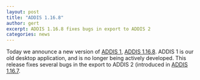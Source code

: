 ```yaml
---
layout: post
title: "ADDIS 1.16.8"
author: gert
excerpt: ADDIS 1.16.8 fixes bugs in export to ADDIS 2
categories: news
---
```


Today we announce a new version of [ADDIS 1](/software/addis1/), [ADDIS 1.16.8](/software/addis1/addis1.16). ADDIS 1 is our old desktop application, and is no longer being actively developed. This release fixes several bugs in the export to ADDIS 2 (introduced in [ADDIS 1.16.7](2016-07-15-addis1.16.7.html).
